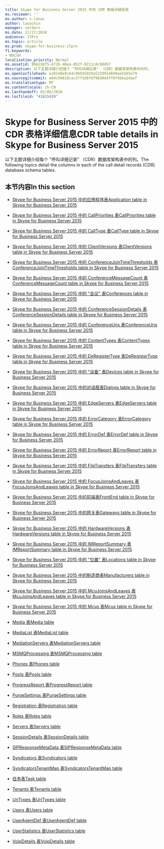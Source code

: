 ```yaml
---
title: Skype for Business Server 2015 中的 CDR 表格详细信息
ms.reviewer: ''
ms.author: v-lanac
author: lanachin
manager: serdars
ms.date: 11/17/2018
audience: ITPro
ms.topic: article
ms.prod: skype-for-business-itpro
f1.keywords:
- NOCSH
localization_priority: Normal
ms.assetid: 896198f5-672b-48ea-852f-0211c0c90857
description: 以下主题详细介绍每个 "呼叫详细记录" （CDR）数据库架构表中的列。
ms.openlocfilehash: e10140e9c64c96935019a522991d699ae5265e79
ms.sourcegitcommit: e64c50818cac37f3d6f0f96d0d4ff0f4bba24aef
ms.translationtype: MT
ms.contentlocale: zh-CN
ms.lasthandoff: 02/06/2020
ms.locfileid: "41815420"
---
```

# <a name="cdr-table-details-in-skype-for-business-server-2015"></a><span data-ttu-id="10c95-103">Skype for Business Server 2015 中的 CDR 表格详细信息</span><span class="sxs-lookup"><span data-stu-id="10c95-103">CDR table details in Skype for Business Server 2015</span></span>
 
<span data-ttu-id="10c95-104">以下主题详细介绍每个 "呼叫详细记录" （CDR）数据库架构表中的列。</span><span class="sxs-lookup"><span data-stu-id="10c95-104">The following topics detail the columns in each of the call detail records (CDR) database schema tables.</span></span>
  
## <a name="in-this-section"></a><span data-ttu-id="10c95-105">本节内容</span><span class="sxs-lookup"><span data-stu-id="10c95-105">In this section</span></span>

- [<span data-ttu-id="10c95-106">Skype for Business Server 2015 中的应用程序表</span><span class="sxs-lookup"><span data-stu-id="10c95-106">Application table in Skype for Business Server 2015</span></span>](application.md)
    
- [<span data-ttu-id="10c95-107">Skype for Business Server 2015 中的 CallPriorities 表</span><span class="sxs-lookup"><span data-stu-id="10c95-107">CallPriorities table in Skype for Business Server 2015</span></span>](callpriorities.md)
    
- [<span data-ttu-id="10c95-108">Skype for Business Server 2015 中的 CallType 表</span><span class="sxs-lookup"><span data-stu-id="10c95-108">CallType table in Skype for Business Server 2015</span></span>](calltype.md)
    
- [<span data-ttu-id="10c95-109">Skype for Business Server 2015 中的 ClientVersions 表</span><span class="sxs-lookup"><span data-stu-id="10c95-109">ClientVersions table in Skype for Business Server 2015</span></span>](clientversions.md)
    
- [<span data-ttu-id="10c95-110">Skype for Business Server 2015 中的 ConferenceJoinTimeThresholds 表</span><span class="sxs-lookup"><span data-stu-id="10c95-110">ConferenceJoinTimeThresholds table in Skype for Business Server 2015</span></span>](conferencejointimethresholds.md)
    
- [<span data-ttu-id="10c95-111">Skype for Business Server 2015 中的 ConferenceMessageCount 表</span><span class="sxs-lookup"><span data-stu-id="10c95-111">ConferenceMessageCount table in Skype for Business Server 2015</span></span>](conferencemessagecount.md)
    
- [<span data-ttu-id="10c95-112">Skype for Business Server 2015 中的 "会议" 表</span><span class="sxs-lookup"><span data-stu-id="10c95-112">Conferences table in Skype for Business Server 2015</span></span>](conferences.md)
    
- [<span data-ttu-id="10c95-113">Skype for Business Server 2015 中的 ConferenceSessionDetails 表</span><span class="sxs-lookup"><span data-stu-id="10c95-113">ConferenceSessionDetails table in Skype for Business Server 2015</span></span>](conferencesessiondetails-0.md)
    
- [<span data-ttu-id="10c95-114">Skype for Business Server 2015 中的 ConferenceUris 表</span><span class="sxs-lookup"><span data-stu-id="10c95-114">ConferenceUris table in Skype for Business Server 2015</span></span>](conferenceuris.md)
    
- [<span data-ttu-id="10c95-115">Skype for Business Server 2015 中的 ContentTypes 表</span><span class="sxs-lookup"><span data-stu-id="10c95-115">ContentTypes table in Skype for Business Server 2015</span></span>](contenttypes.md)
    
- [<span data-ttu-id="10c95-116">Skype for Business Server 2015 中的 DeRegisterType 表</span><span class="sxs-lookup"><span data-stu-id="10c95-116">DeRegisterType table in Skype for Business Server 2015</span></span>](deregistertype.md)
    
- [<span data-ttu-id="10c95-117">Skype for Business Server 2015 中的 "设备" 表</span><span class="sxs-lookup"><span data-stu-id="10c95-117">Devices table in Skype for Business Server 2015</span></span>](devices.md)
    
- [<span data-ttu-id="10c95-118">Skype for Business Server 2015 中的对话框表</span><span class="sxs-lookup"><span data-stu-id="10c95-118">Dialogs table in Skype for Business Server 2015</span></span>](dialogs.md)
    
- [<span data-ttu-id="10c95-119">Skype for Business Server 2015 中的 EdgeServers 表</span><span class="sxs-lookup"><span data-stu-id="10c95-119">EdgeServers table in Skype for Business Server 2015</span></span>](edgeservers.md)
    
- [<span data-ttu-id="10c95-120">Skype for Business Server 2015 中的 ErrorCategory 表</span><span class="sxs-lookup"><span data-stu-id="10c95-120">ErrorCategory table in Skype for Business Server 2015</span></span>](errorcategory.md)
    
- [<span data-ttu-id="10c95-121">Skype for Business Server 2015 中的 ErrorDef 表</span><span class="sxs-lookup"><span data-stu-id="10c95-121">ErrorDef table in Skype for Business Server 2015</span></span>](errordef.md)
    
- [<span data-ttu-id="10c95-122">Skype for Business Server 2015 中的 ErrorReport 表</span><span class="sxs-lookup"><span data-stu-id="10c95-122">ErrorReport table in Skype for Business Server 2015</span></span>](errorreport.md)
    
- [<span data-ttu-id="10c95-123">Skype for Business Server 2015 中的 FileTransfers 表</span><span class="sxs-lookup"><span data-stu-id="10c95-123">FileTransfers table in Skype for Business Server 2015</span></span>](filetransfers-0.md)
    
- [<span data-ttu-id="10c95-124">Skype for Business Server 2015 中的 FocusJoinsAndLeaves 表</span><span class="sxs-lookup"><span data-stu-id="10c95-124">FocusJoinsAndLeaves table in Skype for Business Server 2015</span></span>](focusjoinsandleaves.md)
    
- [<span data-ttu-id="10c95-125">Skype for Business Server 2015 中的前端表</span><span class="sxs-lookup"><span data-stu-id="10c95-125">FrontEnd table in Skype for Business Server 2015</span></span>](frontend.md)
    
- [<span data-ttu-id="10c95-126">Skype for Business Server 2015 中的网关表</span><span class="sxs-lookup"><span data-stu-id="10c95-126">Gateways table in Skype for Business Server 2015</span></span>](gateways.md)
    
- [<span data-ttu-id="10c95-127">Skype for Business Server 2015 中的 HardwareVersions 表</span><span class="sxs-lookup"><span data-stu-id="10c95-127">HardwareVersions table in Skype for Business Server 2015</span></span>](hardwareversions.md)
    
- [<span data-ttu-id="10c95-128">Skype for Business Server 2015 中的 IMReportSummary 表</span><span class="sxs-lookup"><span data-stu-id="10c95-128">IMReportSummary table in Skype for Business Server 2015</span></span>](imreportsummary.md)
    
- [<span data-ttu-id="10c95-129">Skype for Business Server 2015 中的 "位置" 表</span><span class="sxs-lookup"><span data-stu-id="10c95-129">Locations table in Skype for Business Server 2015</span></span>](locations.md)
    
- [<span data-ttu-id="10c95-130">Skype for Business Server 2015 中的制造商表</span><span class="sxs-lookup"><span data-stu-id="10c95-130">Manufacturers table in Skype for Business Server 2015</span></span>](manufacturers.md)
    
- [<span data-ttu-id="10c95-131">Skype for Business Server 2015 中的 McuJoinsAndLeaves 表</span><span class="sxs-lookup"><span data-stu-id="10c95-131">McuJoinsAndLeaves table in Skype for Business Server 2015</span></span>](mcujoinsandleaves.md)
    
- [<span data-ttu-id="10c95-132">Skype for Business Server 2015 中的 Mcus 表</span><span class="sxs-lookup"><span data-stu-id="10c95-132">Mcus table in Skype for Business Server 2015</span></span>](mcus.md)
    
- [<span data-ttu-id="10c95-133">Media 表</span><span class="sxs-lookup"><span data-stu-id="10c95-133">Media table</span></span>](media.md)
    
- [<span data-ttu-id="10c95-134">MediaList 表</span><span class="sxs-lookup"><span data-stu-id="10c95-134">MediaList table</span></span>](medialist.md)
    
- [<span data-ttu-id="10c95-135">MediationServers 表</span><span class="sxs-lookup"><span data-stu-id="10c95-135">MediationServers table</span></span>](mediationservers.md)
    
- [<span data-ttu-id="10c95-136">MSMQProcessing 表</span><span class="sxs-lookup"><span data-stu-id="10c95-136">MSMQProcessing table</span></span>](msmqprocessing.md)
    
- [<span data-ttu-id="10c95-137">Phones 表</span><span class="sxs-lookup"><span data-stu-id="10c95-137">Phones table</span></span>](phones.md)
    
- [<span data-ttu-id="10c95-138">Pools 表</span><span class="sxs-lookup"><span data-stu-id="10c95-138">Pools table</span></span>](pools.md)
    
- [<span data-ttu-id="10c95-139">ProgressReport 表</span><span class="sxs-lookup"><span data-stu-id="10c95-139">ProgressReport table</span></span>](progressreport.md)
    
- [<span data-ttu-id="10c95-140">PurgeSettings 表</span><span class="sxs-lookup"><span data-stu-id="10c95-140">PurgeSettings table</span></span>](purgesettings.md)
    
- [<span data-ttu-id="10c95-141">Registration 表</span><span class="sxs-lookup"><span data-stu-id="10c95-141">Registration table</span></span>](registration.md)
    
- [<span data-ttu-id="10c95-142">Roles 表</span><span class="sxs-lookup"><span data-stu-id="10c95-142">Roles table</span></span>](roles.md)
    
- [<span data-ttu-id="10c95-143">Servers 表</span><span class="sxs-lookup"><span data-stu-id="10c95-143">Servers table</span></span>](servers.md)
    
- [<span data-ttu-id="10c95-144">SessionDetails 表</span><span class="sxs-lookup"><span data-stu-id="10c95-144">SessionDetails table</span></span>](sessiondetails.md)
    
- [<span data-ttu-id="10c95-145">SIPResponseMetaData 表</span><span class="sxs-lookup"><span data-stu-id="10c95-145">SIPResponseMetaData table</span></span>](sipresponsemetadata.md)
    
- [<span data-ttu-id="10c95-146">Syndicators 表</span><span class="sxs-lookup"><span data-stu-id="10c95-146">Syndicators table</span></span>](syndicators.md)
    
- [<span data-ttu-id="10c95-147">SyndicatorsTenantMap 表</span><span class="sxs-lookup"><span data-stu-id="10c95-147">SyndicatorsTenantMap table</span></span>](syndicatorstenantmap.md)
    
- [<span data-ttu-id="10c95-148">任务表</span><span class="sxs-lookup"><span data-stu-id="10c95-148">Task table</span></span>](task.md)
    
- [<span data-ttu-id="10c95-149">Tenants 表</span><span class="sxs-lookup"><span data-stu-id="10c95-149">Tenants table</span></span>](tenants.md)
    
- [<span data-ttu-id="10c95-150">UriTypes 表</span><span class="sxs-lookup"><span data-stu-id="10c95-150">UriTypes table</span></span>](uritypes.md)
    
- [<span data-ttu-id="10c95-151">Users 表</span><span class="sxs-lookup"><span data-stu-id="10c95-151">Users table</span></span>](users.md)
    
- [<span data-ttu-id="10c95-152">UserAgentDef 表</span><span class="sxs-lookup"><span data-stu-id="10c95-152">UserAgentDef table</span></span>](useragentdef.md)
    
- [<span data-ttu-id="10c95-153">UserStatistics 表</span><span class="sxs-lookup"><span data-stu-id="10c95-153">UserStatistics table</span></span>](userstatistics.md)
    
- [<span data-ttu-id="10c95-154">VoipDetails 表</span><span class="sxs-lookup"><span data-stu-id="10c95-154">VoipDetails table</span></span>](voipdetails-0.md)
    

